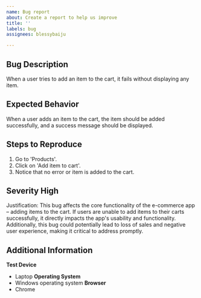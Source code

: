 ```yaml
---
name: Bug report
about: Create a report to help us improve
title: ''
labels: bug
assignees: blessybaiju

---
```


## Bug Description
When a user tries to add an item to the cart, it fails without displaying any item.

## Expected Behavior
When a user adds an item to the cart, the item should be added successfully, and a success message should be displayed.

## Steps to Reproduce
1. Go to 'Products'.
2. Click on 'Add item to cart'.
3. Notice that no error or item is added to the cart.

## Severity High
Justification: This bug affects the core functionality of the e-commerce app – adding items to the cart. If users are unable to add items to their carts successfully, it directly impacts the app's usability and functionality. Additionally, this bug could potentially lead to loss of sales and negative user experience, making it critical to address promptly.

## Additional Information
**Test Device**
- Laptop
**Operating System**
- Windows operating system
**Browser**
- Chrome
